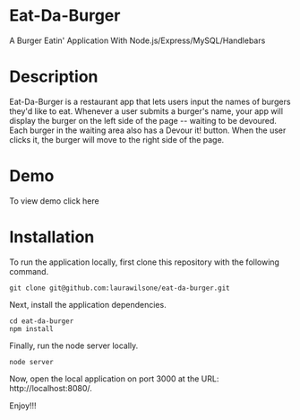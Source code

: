 # Eat-Da-Burger
A Burger Eatin' Application With Node.js/Express/MySQL/Handlebars

# Description
Eat-Da-Burger is a restaurant app that lets users input the names of burgers they'd like to eat.
Whenever a user submits a burger's name, your app will display the burger on the left side of the page -- waiting to be devoured.
Each burger in the waiting area also has a Devour it! button. When the user clicks it, the burger will move to the right side of the page.

# Demo 
To view demo click here

# Installation
To run the application locally, first clone this repository with the following command.

```git clone git@github.com:laurawilsone/eat-da-burger.git ```

Next, install the application dependencies.

```
cd eat-da-burger
npm install
```

Finally, run the node server locally.

```node server```

Now, open the local application on port 3000 at the URL: http://localhost:8080/.

Enjoy!!!
